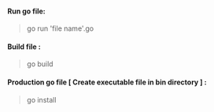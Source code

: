 #### Run go file: 
> go run 'file name'.go
#### Build file :
> go build
#### Production go file [ Create executable file in bin directory ] :
> go install

